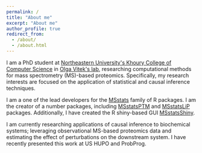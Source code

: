 ```yaml
---
permalink: /
title: "About me"
excerpt: "About me"
author_profile: true
redirect_from: 
  - /about/
  - /about.html
---
```


I am a PhD student at [Northeastern University's Khoury College of Computer Science](https://www.khoury.northeastern.edu/people/devon-kohler/) in [Olga Vitek's lab](https://olga-vitek-lab.khoury.northeastern.edu/), researching computational methods for mass spectrometry (MS)-based proteomics. Specifically, my research interests are focused on the application of statistical and causal inference techniques. 

I am a one of the lead developers for the [MSstats](http://www.msstats.org/) family of R packages. I am the creator of a number packages, including  [MSstatsPTM](http://www.bioconductor.org/packages/release/bioc/html/MSstatsPTM.html) and [MSstatsLiP](http://www.bioconductor.org/packages/release/bioc/html/MSstatsLiP.html) packages. Additionally, I have created the R shiny-based GUI [MSstatsShiny](https://github.com/Vitek-Lab/MSstatsShiny/).

I am currently researching applications of causal inference to biochemical systems; leveraging observational MS-based proteomics data and estimating the effect of perturbations on the downstream system. I have recently presented this work at US HUPO and ProbProg.